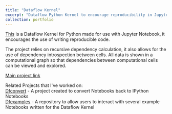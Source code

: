 ```yaml
---
title: "Dataflow Kernel"
excerpt: "Dataflow Python Kernel to encourage reproducibility in Jupyter Notebook"
collection: portfolio
---
```


<a href='https://github.com/dataflownb/dfkernel'>This</a> is a Dataflow Kernel for Python made for use with Jupyter Notebook, it encourages the use of writing reproducible code.

The project relies on recursive dependency calculation, it also allows for the use of dependency introspection between cells. All data is shown in a computational graph so that dependencies between computational cells can be viewed and explored.

<a href='https://github.com/dataflownb/dfkernel'>Main project link</a>


Related Projects that I've worked on:
<br/>
<a href='https://github.com/dataflownb/dfconvert'>Dfconvert</a> - A project created to convert Notebooks back to IPython Notebooks
<br/>
<a href='https://github.com/dataflownb/dfexamples'>Dfexamples</a> - A repository to allow users to interact with several example Notebooks written for the Dataflow Kernel
